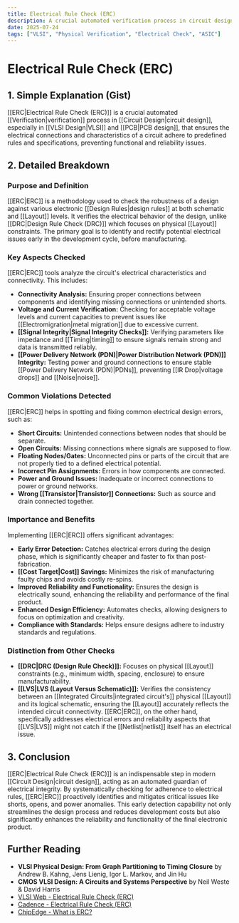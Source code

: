 ```yaml
---
title: Electrical Rule Check (ERC)
description: A crucial automated verification process in circuit design that ensures electrical connections and characteristics adhere to predefined rules.
date: 2025-07-24
tags: ["VLSI", "Physical Verification", "Electrical Check", "ASIC"]
---
```


# Electrical Rule Check (ERC)

## 1. Simple Explanation (Gist)

[[ERC|Electrical Rule Check (ERC)]] is a crucial automated [[Verification|verification]] process in [[Circuit Design|circuit design]], especially in [[VLSI Design|VLSI]] and [[PCB|PCB design]], that ensures the electrical connections and characteristics of a circuit adhere to predefined rules and specifications, preventing functional and reliability issues.

## 2. Detailed Breakdown

### Purpose and Definition

[[ERC|ERC]] is a methodology used to check the robustness of a design against various electronic [[Design Rules|design rules]] at both schematic and [[Layout]] levels. It verifies the electrical behavior of the design, unlike [[DRC|Design Rule Check (DRC)]] which focuses on physical [[Layout]] constraints. The primary goal is to identify and rectify potential electrical issues early in the development cycle, before manufacturing.

### Key Aspects Checked

[[ERC|ERC]] tools analyze the circuit's electrical characteristics and connectivity. This includes:

*   **Connectivity Analysis:** Ensuring proper connections between components and identifying missing connections or unintended shorts.
*   **Voltage and Current Verification:** Checking for acceptable voltage levels and current capacities to prevent issues like [[Electromigration|metal migration]] due to excessive current.
*   **[[Signal Integrity|Signal Integrity Checks]]:** Verifying parameters like impedance and [[Timing|timing]] to ensure signals remain strong and data is transmitted reliably.
*   **[[Power Delivery Network (PDN)|Power Distribution Network (PDN)]] Integrity:** Testing power and ground connections to ensure stable [[Power Delivery Network (PDN)|PDNs]], preventing [[IR Drop|voltage drops]] and [[Noise|noise]].

### Common Violations Detected

[[ERC|ERC]] helps in spotting and fixing common electrical design errors, such as:

*   **Short Circuits:** Unintended connections between nodes that should be separate.
*   **Open Circuits:** Missing connections where signals are supposed to flow.
*   **Floating Nodes/Gates:** Unconnected pins or parts of the circuit that are not properly tied to a defined electrical potential.
*   **Incorrect Pin Assignments:** Errors in how components are connected.
*   **Power and Ground Issues:** Inadequate or incorrect connections to power or ground networks.
*   **Wrong [[Transistor|Transistor]] Connections:** Such as source and drain connected together.

### Importance and Benefits

Implementing [[ERC|ERC]] offers significant advantages:

*   **Early Error Detection:** Catches electrical errors during the design phase, which is significantly cheaper and faster to fix than post-fabrication.
*   **[[Cost Target|Cost]] Savings:** Minimizes the risk of manufacturing faulty chips and avoids costly re-spins.
*   **Improved Reliability and Functionality:** Ensures the design is electrically sound, enhancing the reliability and performance of the final product.
*   **Enhanced Design Efficiency:** Automates checks, allowing designers to focus on optimization and creativity.
*   **Compliance with Standards:** Helps ensure designs adhere to industry standards and regulations.

### Distinction from Other Checks

*   **[[DRC|DRC (Design Rule Check)]]:** Focuses on physical [[Layout]] constraints (e.g., minimum width, spacing, enclosure) to ensure manufacturability.
*   **[[LVS|LVS (Layout Versus Schematic)]]:** Verifies the consistency between an [[Integrated Circuits|integrated circuit's]] physical [[Layout]] and its logical schematic, ensuring the [[Layout]] accurately reflects the intended circuit connectivity. [[ERC|ERC]], on the other hand, specifically addresses electrical errors and reliability aspects that [[LVS|LVS]] might not catch if the [[Netlist|netlist]] itself has an electrical issue.

## 3. Conclusion

[[ERC|Electrical Rule Check (ERC)]] is an indispensable step in modern [[Circuit Design|circuit design]], acting as an automated guardian of electrical integrity. By systematically checking for adherence to electrical rules, [[ERC|ERC]] proactively identifies and mitigates critical issues like shorts, opens, and power anomalies. This early detection capability not only streamlines the design process and reduces development costs but also significantly enhances the reliability and functionality of the final electronic product.

## Further Reading

*   **VLSI Physical Design: From Graph Partitioning to Timing Closure** by Andrew B. Kahng, Jens Lienig, Igor L. Markov, and Jin Hu
*   **CMOS VLSI Design: A Circuits and Systems Perspective** by Neil Weste & David Harris
*   [VLSI Web - Electrical Rule Check (ERC)](https://vlsiweb.com/electrical-rule-check-erc/)
*   [Cadence - Electrical Rule Check (ERC)](https://www.cadence.com/en_US/home/tools/digital-design-and-signoff/verification/electrical-rule-check.html)
*   [ChipEdge - What is ERC?](https://chipedge.com/what-is-erc/)